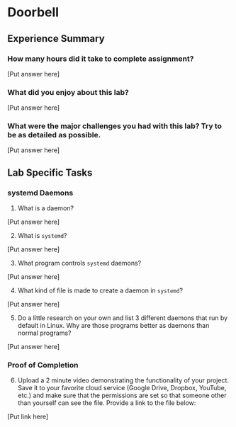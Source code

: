 # Doorbell

## Experience Summary

### How many hours did it take to complete assignment?
[Put answer here]

### What did you enjoy about this lab?
[Put answer here]

### What were the major challenges you had with this lab? Try to be as detailed as possible.
[Put answer here]

## Lab Specific Tasks

### systemd Daemons
1. What is a daemon?

[Put answer here]

2. What is `systemd`?

[Put answer here]

3. What program controls `systemd` daemons?

[Put answer here]

4. What kind of file is made to create a daemon in `systemd`?

[Put answer here]

5. Do a little research on your own and list 3 different daemons that run by default in Linux. Why are those programs better as daemons than normal programs?

[Put answer here]

### Proof of Completion
6. Upload a 2 minute video demonstrating the functionality of your project. Save it to your favorite cloud service (Google Drive, Dropbox, YouTube, etc.) and make sure that the permissions are set so that someone other than yourself can see the file. Provide a link to the file below:

[Put link here]
